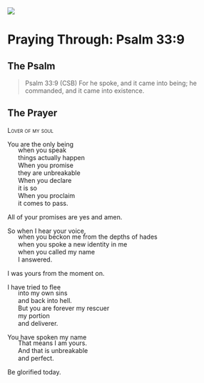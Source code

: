 <img class="intro-right" src="/images/art-paris-psalter.jpg">

<style>
  li {list-style-type: none;}
  p + ul {
    margin-top: -18px;
}
</style>

# Praying Through: Psalm 33:9

## The Psalm

>Psalm 33:9 (CSB)   For he spoke, and it came into being; he commanded, and it came into existence.

## The Prayer

<div style="font-variant: small-caps;">Lover of my soul</div>

You are the only being
* when you speak
* things actually happen
* When you promise
* they are unbreakable
* When you declare
* it is so
* When you proclaim
* it comes to pass.

All of your promises are yes and amen.

So when I hear your voice,
* when you beckon me from the depths of hades
* when you spoke a new identity in me
* when you called my name
* I answered.

I was yours from the moment on.

I have tried to flee
* into my own sins
* and back into hell.
* But you are forever my rescuer
* my portion
* and deliverer.

You have spoken my name
* That means I am yours.
* And that is unbreakable
* and perfect.

Be glorified today.
